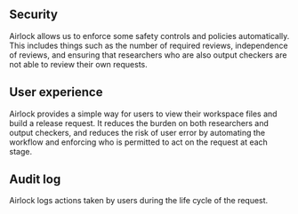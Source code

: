 ## Security

Airlock allows us to enforce some safety controls and policies automatically. This includes things such as the number of required reviews, independence of reviews, and ensuring that researchers who are also output checkers are not able to review their own requests.

## User experience

Airlock provides a simple way for users to view their workspace files and
build a release request. It reduces the burden on both researchers and output checkers, 
and reduces the risk of user error by automating the workflow and enforcing who is
permitted to act on the request at each stage.

## Audit log

Airlock logs actions taken by users during the life cycle of the request.
